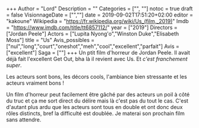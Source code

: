 +++
Author = "Lord"
Description = ""
Categories = ["", ""]
notoc = true
draft = false
VisionnageDate = ["",""]
date = 2019-09-02T17:51:20+02:00
editor = "kakoune"
Wikipedia = "https://fr.wikipedia.org/wiki/Us_(film,_2019)"
Imdb = "https://www.imdb.com/title/tt6857112/"
year = ["2019"]
Directors = ["Jordan Peele"]
Actors = ["Lupita Nyong'o","Winston Duke","Elisabeth Moss"]
title = "Us"
Avis_possibles = ["nul","long","court","oneshot","meh","cool","excellent","parfait"]
Avis = ["excellent"] 
Saga = [""]
+++
Un ptit film d'horreur de Jordan Peele.
Il avait déjà fait l'excellent Get Out, bha là il revient avec Us.
Et *c'est franchement super*.

Les acteurs sont bons, les décors cools, l'ambiance bien stressante et les acteurs vraiment bons !

Un film d'horreur peut facilement être gâché par des acteurs un poil à côté du truc et ça me sort direct du délire mais là c'est pas du tout le cas.
C'est d'autant plus ardu que les acteurs sont tous en double et ont donc deux rôles distincts, bref la difficulté est doublée.
Je materai son prochain film sans attendre.

